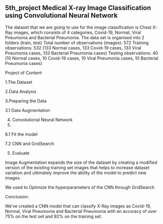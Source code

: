  ## 5th_project Medical X-ray Image Classification using Convolutional Neural Network
 The dataset that we are going to use for the image classification is Chest X-Ray images, which consists of 4 categories,  Covid-19, Normal, Viral Pneumonia and Bacterial Pneumonia.
 The data set is organised into 2 folders (train, test) 
 Total number of observations (images): 572
 Training observations: 532 (133 Normal cases, 133 Covid-19 cases, 133 Viral Pneumonia cases, 133 Bacterial Pneumonia cases)
 Testing observations: 40 (10 Normal cases, 10 Covid-19 cases, 10 Viral Pneumonia cases, 10 Bacterial Pneumonia cases)
 
 Project of Content
 
 1.The Dataset
 
 2.Data Analysis
 
 3.Preparing the Data
 
 3.1 Data Augmentation

 4. Convolutional Neural Network
 5. 
 6.1 Fit the model
 
 7.2 CNN and GridSearch

 5. Evaluate

 Image Augmentation expands the size of the dataset by creating a modified version of the existing training set images that helps to increase dataset variation and ultimately improve the ability of the model to predict new images.
 
 We used to Optimize the hyperparameters of the CNN through GridSearch
 
  Conclusion: 
  
 We’ve created a CNN model that can classify X-Ray images as Covid-19, Normal, Viral Pneumonia and Bacterial Pneumonia  with an accuracy of over 75% on the test set and 92% on the training set.
